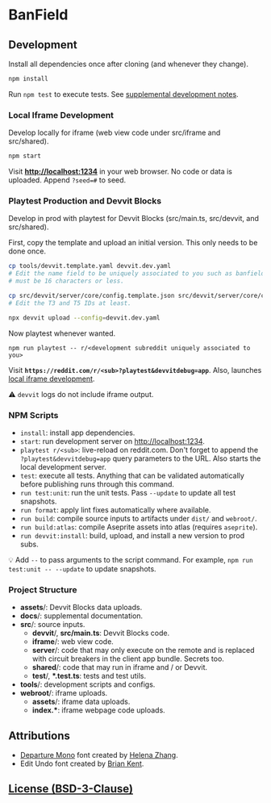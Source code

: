 # BanField

## Development

Install all dependencies once after cloning (and whenever they change).

```sh
npm install
```

Run `npm test` to execute tests. See
[supplemental development notes](docs/dev.md).

### Local Iframe Development

Develop locally for iframe (web view code under src/iframe and src/shared).

```sh
npm start
```

Visit **[http://localhost:1234](http://localhost:1234)** in your web browser. No
code or data is uploaded. Append `?seed=#` to seed.

### Playtest Production and Devvit Blocks

Develop in prod with playtest for Devvit Blocks (src/main.ts, src/devvit, and
src/shared).

First, copy the template and upload an initial version. This only needs to be
done once.

```sh
cp tools/devvit.template.yaml devvit.dev.yaml
# Edit the name field to be uniquely associated to you such as banfieldfoo; it
# must be 16 characters or less.

cp src/devvit/server/core/config.template.json src/devvit/server/core/config.dev.json
# Edit the T3 and T5 IDs at least.

npx devvit upload --config=devvit.dev.yaml
```

Now playtest whenever wanted.

```
npm run playtest -- r/<development subreddit uniquely associated to you>
```

Visit **`https://reddit.com/r/<sub>?playtest&devvitdebug=app`**. Also,
launches [local iframe development](#local-iframe-development).

⚠️ `devvit` logs do not include iframe output.

### NPM Scripts

- `install`: install app dependencies.
- `start`: run development server on
  [http://localhost:1234](http://localhost:1234).
- `playtest r/<sub>`: live-reload on reddit.com. Don't forget to append the
  `?playtest&devvitdebug=app` query parameters to the URL. Also starts the local
  development server.
- `test`: execute all tests. Anything that can be validated automatically before
  publishing runs through this command.
- `run test:unit`: run the unit tests. Pass `--update` to update all test
  snapshots.
- `run format`: apply lint fixes automatically where available.
- `run build`: compile source inputs to artifacts under `dist/` and `webroot/`.
- `run build:atlas`: compile Aseprite assets into atlas (requires `aseprite`).
- `run devvit:install`: build, upload, and install a new version to prod subs.

💡 Add `--` to pass arguments to the script command. For example,
`npm run test:unit -- --update` to update snapshots.

### Project Structure

- **assets**/: Devvit Blocks data uploads.
- **docs**/: supplemental documentation.
- **src**/: source inputs.
  - **devvit**/, **src/main.ts**: Devvit Blocks code.
  - **iframe**/: web view code.
  - **server**/: code that may only execute on the remote and is replaced with
                 circuit breakers in the client app bundle. Secrets too.
  - **shared**/: code that may run in iframe and / or Devvit.
  - **test**/, **\*.test.ts**: tests and test utils.
- **tools**/: development scripts and configs.
- **webroot**/: iframe uploads.
  - **assets**/: iframe data uploads.
  - **index.\***: iframe webpage code uploads.

## Attributions

- [Departure Mono](https://departuremono.com) font created by
  [Helena Zhang](https://helenazhang.com).
- Edit Undo font created by [Brian Kent](mailto:kentpw@norwich.net).

## [License (BSD-3-Clause)](docs/license.md)
